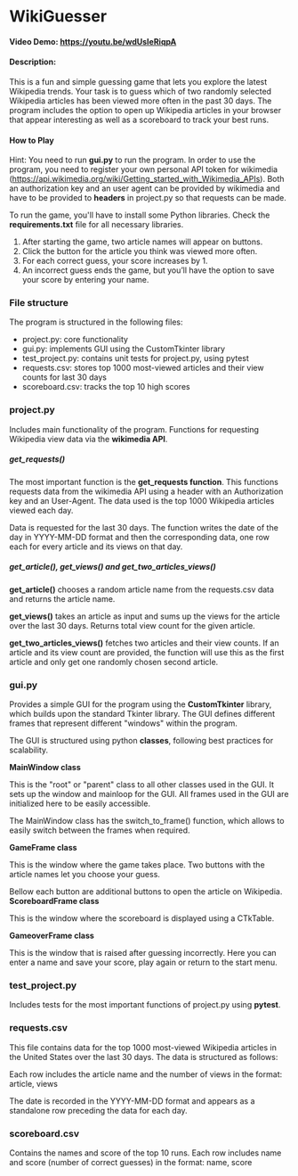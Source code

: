 # WikiGuesser
#### Video Demo: https://youtu.be/wdUsIeRiqpA
#### Description:
This is a fun and simple guessing game that lets you explore the latest Wikipedia trends.
Your task is to guess which of two randomly selected Wikipedia articles has been viewed more often in the past 30 days. The program includes the option to open up Wikipedia articles in your browser that appear interesting as well as a scoreboard to track your best runs.

#### How to Play
Hint: You need to run **gui.py** to run the program. In order to use the program, you need to register your own personal API token for wikimedia (https://api.wikimedia.org/wiki/Getting_started_with_Wikimedia_APIs). Both an authorization key and an user agent can be provided by wikimedia and have to be provided to **headers** in project.py so that requests can be made.  

To run the game, you'll have to install some Python libraries. Check the **requirements.txt** file for all necessary libraries. 
1. After starting the game, two article names will appear on buttons.
2. Click the button for the article you think was viewed more often.
3. For each correct guess, your score increases by 1.
4. An incorrect guess ends the game, but you’ll have the option to save your score by entering your name.



### File structure
The program is structured in the following files:
* project.py: core functionality
* gui.py: implements GUI using the CustomTkinter library
* test_project.py: contains unit tests for project.py, using pytest
* requests.csv: stores top 1000 most-viewed articles and their view counts for last 30 days
* scoreboard.csv: tracks the top 10 high scores

### project.py
Includes main functionality of the program.
Functions for requesting Wikipedia view data via the **wikimedia API**. 

##### get_requests()

The most important function is the **get_requests function**. This functions requests data from the wikimedia API using a header with an Authorization key and an User-Agent. The data used is the top 1000 Wikipedia articles viewed each day.

Data is requested for the last 30 days. The function writes the date of the day in YYYY-MM-DD format and then the corresponding data, one row each for every article and its views on that day.

##### get_article(), get_views() and get_two_articles_views()

**get_article()** chooses a random article name from the requests.csv data and returns the article name.

**get_views()** takes an article as input and sums up the views for the article over the last 30 days. Returns total view count for the given article.

**get_two_articles_views()** fetches two articles and their view counts. If an article and its view count are provided, the function will use this as the first article and only get one randomly chosen second article.

### gui.py
Provides a simple GUI for the program using the **CustomTkinter** library, which builds upon the standard Tkinter library.
The GUI defines different frames that represent different "windows" within the program.

The GUI is structured using python **classes**, following best practices for scalability.

**MainWindow class**

This is the "root" or "parent" class to all other classes used in the GUI. It sets up the window and mainloop for the GUI. All frames used in the GUI are initialized here to be easily accessible.

The MainWindow class has the switch_to_frame() function, which allows to easily switch between the frames when required.

**GameFrame class**

This is the window where the game takes place. Two buttons with the article names let you choose your guess.

Bellow each button are additional buttons to open the article on Wikipedia.
**ScoreboardFrame class**

This is the window where the scoreboard is displayed using a CTkTable.

**GameoverFrame class**

This is the window that is raised after guessing incorrectly. Here you can enter a name and save your score, play again or return to the start menu.


### test_project.py
Includes tests for the most important functions of project.py using **pytest**.

### requests.csv
This file contains data for the top 1000 most-viewed Wikipedia articles in the United States over the last 30 days. The data is structured as follows:

Each row includes the article name and the number of views in the format:
article, views

The date is recorded in the YYYY-MM-DD format and appears as a standalone row preceding the data for each day.
### scoreboard.csv
Contains the names and score of the top 10 runs. Each row includes name and score (number of correct guesses) in the format:
name, score

